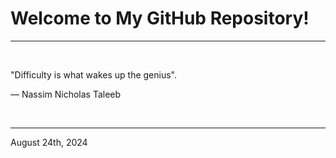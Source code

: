 # Welcome to My GitHub Repository!

---

<br>

"Difficulty is what wakes up the genius"\.

― Nassim Nicholas Taleeb
 
</br>

---
August 24th, 2024

